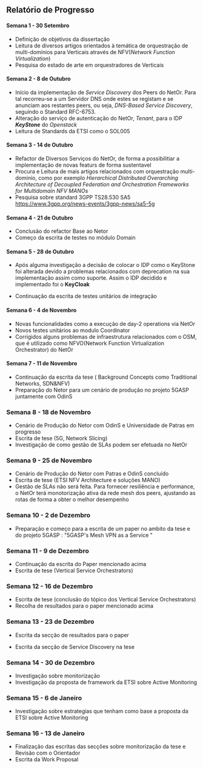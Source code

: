 ## Relatório de Progresso
#### Semana 1 - 30 Setembro
  - Definição de objetivos da dissertação
  - Leitura de diversos artigos orientados à temática de orquestração de multi-domínios para Verticais através de NFV(*Network Function Virtualization*)
  - Pesquisa do estado de arte em orquestradores de Verticais
#### Semana 2 - 8 de Outubro
  - Início da implementação de *Service Discovery* dos Peers do NetOr. Para tal recorreu-se a um Servidor DNS onde estes se registam e se anunciam aos restantes peers, ou seja,  *DNS-Based Service Discovery*,  seguindo o Standard RFC-6753.
  - Alteração do serviço de autenticação do NetOr, *Tenant*, para o IDP ***KeyStone*** do *Openstack*
  -  Leitura de Standards da ETSI como o SOL005



#### Semana 3 - 14 de Outubro

- Refactor de Diversos Serviços do NetOr, de forma a possibilitiar a implementação de novas featurs de forma sustentavel
- Procura e Leitura de mais artigos relacionados com orquestração multi-dominio, como por exemplo  *Hierarchical Distributed Overarching*
  *Architecture of Decoupled Federation and Orchestration Frameworks for Multidomain NFV MANOs*
- Pesquisa sobre standard 3GPP TS28.530 SA5 https://www.3gpp.org/news-events/3gpp-news/sa5-5g

#### Semana 4 - 21 de Outubro

- Conclusão do refactor Base ao Netor
- Começo da escrita de testes no módulo Domain

#### Semana 5 - 28 de Outubro

- Após alguma investigação a decisão de colocar o IDP como o KeyStone foi alterada devido a problemas relacionados com deprecation na sua implementação assim como suporte. Assim o IDP decidido e implementado foi o **KeyCloak**

- Continuação da escrita de testes unitários de integração

  

#### Semana 6 -  4 de Novembro

- Novas funcionalidades como a execução de day-2 operations via NetOr
-  Novos testes unitários ao modulo Coordinator
- Corrigidos alguns problemas de infraestrutura relacionados com o OSM, que é utilizado como NFVO(Network Function Virtualization Orchestrator) do NetOr

#### Semana 7 - 11 de Novembro

- Continuação da escrita da tese ( Background Concepts como Traditional Networks, SDN&NFV)
- Preparação do Netor para um cenário de produção no projeto 5GASP juntamente com OdinS

### Semana 8 - 18 de Novembro

- Cenário de Produção do Netor com OdinS e Universidade de Patras em progresso
- Escrita de tese (5G, Network Slicing)
- Investigação de como gestão de SLAs podem ser efetuada no NetOr

###  Semana 9 -  25 de Novembro

- Cenário de Produção do Netor com Patras e OdinS concluído
- Escrita de tese (ETSI NFV Architecture e soluções MANO)
- Gestão de SLAs não será feita. Para fornecer resiliência e performance, o NetOr terá monotorização ativa da rede mesh dos peers, ajustando as rotas de forma a obter o melhor desempenho

### Semana 10 -  2 de Dezembro

- Preparação  e começo para a escrita de um paper no ambito da tese e do projeto 5GASP : "5GASP's Mesh VPN as a Service "

### Semana 11 - 9 de Dezembro 

- Continuação da escrita do Paper mencionado acima
- Escrita de tese (Vertical Service Orchestrators)

### Semana 12 - 16 de Dezembro

- Escrita de tese (conclusão do tópico dos Vertical Service Orchestrators)
- Recolha de resultados para o paper mencionado acima

### Semana 13 - 23 de Dezembro

- Escrita da secção de resultados para o paper

- Escrita da secção de Service Discovery na tese

### Semana 14 - 30 de Dezembro

- Investigação sobre monitorização
- Investigação da proposta de framework da ETSI sobre Active Monitoring

### Semana 15 - 6 de Janeiro

- Investigação sobre estrategias que tenham como base a proposta da ETSI sobre Active Monitoring

### Semana 16 -  13 de Janeiro

- Finalização das escritas das secções sobre monitorização da tese e Revisão com o Orientador
- Escrita da Work Proposal
